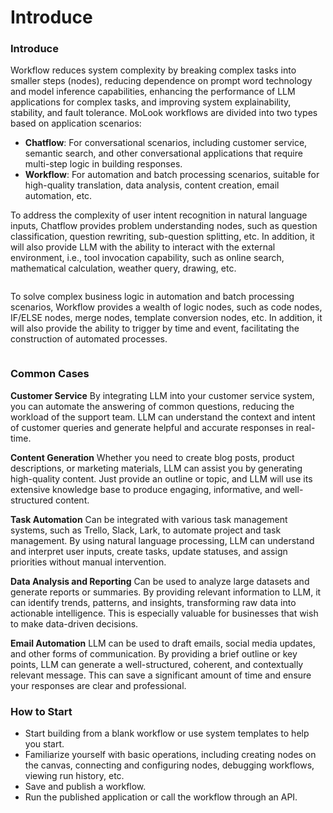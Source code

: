 # Introduce

### Introduce

Workflow reduces system complexity by breaking complex tasks into smaller steps (nodes), reducing dependence on prompt word technology and model inference capabilities, enhancing the performance of LLM applications for complex tasks, and improving system explainability, stability, and fault tolerance. MoLook workflows are divided into two types based on application scenarios:

* **Chatflow**: For conversational scenarios, including customer service, semantic search, and other conversational applications that require multi-step logic in building responses.
* **Workflow**: For automation and batch processing scenarios, suitable for high-quality translation, data analysis, content creation, email automation, etc.

To address the complexity of user intent recognition in natural language inputs, Chatflow provides problem understanding nodes, such as question classification, question rewriting, sub-question splitting, etc. In addition, it will also provide LLM with the ability to interact with the external environment, i.e., tool invocation capability, such as online search, mathematical calculation, weather query, drawing, etc.

<figure><img src="../../.gitbook/assets/image (15) (1).png" alt=""><figcaption></figcaption></figure>

To solve complex business logic in automation and batch processing scenarios, Workflow provides a wealth of logic nodes, such as code nodes, IF/ELSE nodes, merge nodes, template conversion nodes, etc. In addition, it will also provide the ability to trigger by time and event, facilitating the construction of automated processes.

<figure><img src="../../.gitbook/assets/image (2) (1) (1).png" alt=""><figcaption></figcaption></figure>

### Common Cases

**Customer Service** By integrating LLM into your customer service system, you can automate the answering of common questions, reducing the workload of the support team. LLM can understand the context and intent of customer queries and generate helpful and accurate responses in real-time.

**Content Generation** Whether you need to create blog posts, product descriptions, or marketing materials, LLM can assist you by generating high-quality content. Just provide an outline or topic, and LLM will use its extensive knowledge base to produce engaging, informative, and well-structured content.

**Task Automation** Can be integrated with various task management systems, such as Trello, Slack, Lark, to automate project and task management. By using natural language processing, LLM can understand and interpret user inputs, create tasks, update statuses, and assign priorities without manual intervention.

**Data Analysis and Reporting** Can be used to analyze large datasets and generate reports or summaries. By providing relevant information to LLM, it can identify trends, patterns, and insights, transforming raw data into actionable intelligence. This is especially valuable for businesses that wish to make data-driven decisions.

**Email Automation** LLM can be used to draft emails, social media updates, and other forms of communication. By providing a brief outline or key points, LLM can generate a well-structured, coherent, and contextually relevant message. This can save a significant amount of time and ensure your responses are clear and professional.

### How to Start

* Start building from a blank workflow or use system templates to help you start.
* Familiarize yourself with basic operations, including creating nodes on the canvas, connecting and configuring nodes, debugging workflows, viewing run history, etc.
* Save and publish a workflow.
* Run the published application or call the workflow through an API.
